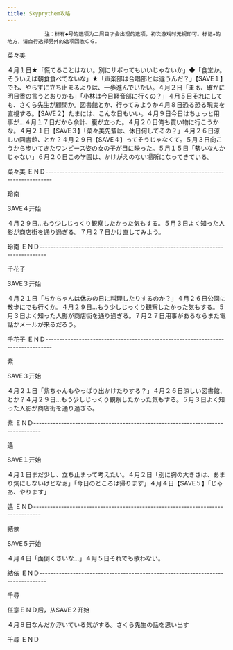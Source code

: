 ```yaml
---
title: Skyprythem攻略
---
```


                注：标有◆号的选项为二周目才会出现的选项，初次游戏时无视即可。标记★的地方，请自行选择另外的选项回收ＣＧ。

菜々美

４月１日★「慌てることはない。別にサボってもいいじゃないか」◆「食堂か。そういえば朝食食べてないな」★「声楽部は合唱部とは違うんだ？」【SAVE１】でも、やらずに立ち止まるよりは、一歩進んでいたい。４月２日「まぁ、確かに明日香の言うとおりかも」「小林は今日軽音部に行くの？」４月５日それにしても、さくら先生が顧問か。図書館とか、行ってみようか４月８日恐る恐る現実を直視する。【SAVE２】たまには、こんな日もいい。４月９日今日はちょっと用事が…４月１７日だから余計、腹が立った。４月２０日俺も買い物に行こうかな。４月２１日【SAVE３】「菜々美先輩は、休日何してるの？」４月２６日涼しい図書館、とか？４月２９日【SAVE４】ってそうじゃなくて。５月３日向こうから歩いてきたワンピース姿の女の子が目に映った。５月１５日「勢いなんかじゃない」６月２０日この学園は、かけがえのない場所になってきている。

菜々美 ＥＮＤ--------------------------------------------------------------------------------

玲南

SAVE４开始

４月２９日…もう少しじっくり観察したかった気もする。５月３日よく知った人影が商店街を通り過ぎる。７月２７日かけ直してみよう。

玲南 ＥＮＤ--------------------------------------------------------------------------------

千花子

SAVE３开始

４月２１日「ちかちゃんは休みの日に料理したりするのか？」４月２６日公園に散歩にでも行くか。４月２９日…もう少しじっくり観察したかった気もする。５月３日よく知った人影が商店街を通り過ぎる。７月２７日用事があるならまた電話かメールが来るだろう。

千花子 ＥＮＤ--------------------------------------------------------------------------------

紫

SAVE３开始

４月２１日「紫ちゃんもやっぱり出かけたりする？」４月２６日涼しい図書館、とか？４月２９日…もう少しじっくり観察したかった気もする。５月３日よく知った人影が商店街を通り過ぎる。

紫 ＥＮＤ--------------------------------------------------------------------------------

遙

SAVE１开始

４月１日まだ少し、立ち止まって考えたい。４月２日「別に胸の大きさは、あまり気にしないけどなぁ」「今日のところは帰ります」４月４日【SAVE５】「じゃあ、やります」

遙 ＥＮＤ--------------------------------------------------------------------------------

結依

SAVE５开始

４月４日「面倒くさいな…」４月５日それでも歌わない。

結依 ＥＮＤ--------------------------------------------------------------------------------

千尋

任意ＥＮＤ后，从SAVE２开始

４月８日なんだか浮いている気がする。さくら先生の話を思い出す

千尋 ＥＮＤ
              

